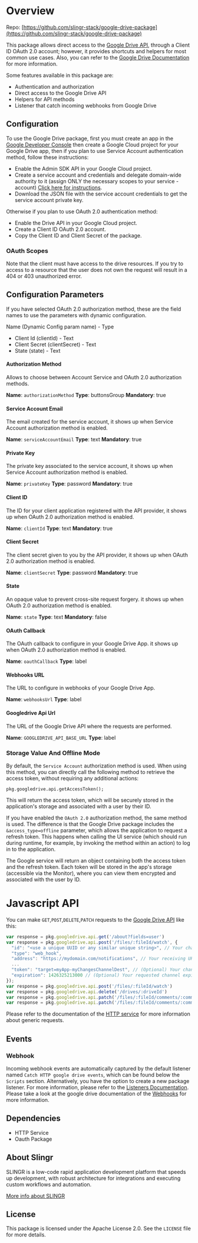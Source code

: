 # Overview

Repo: [https://github.com/slingr-stack/google-drive-package](https://github.com/slingr-stack/google-drive-package)

This package allows direct access to the [Google Drive API](https://developers.google.com/drive/api/reference/rest/v3),
through a Client ID OAuth 2.0 account; however, it provides shortcuts and helpers for most common use cases. 
Also, you can refer to the [Google Drive Documentation](https://developers.google.com/drive/api/guides/about-files) for more information.

Some features available in this package are:

- Authentication and authorization
- Direct access to the Google Drive API
- Helpers for API methods
- Listener that catch incoming webhooks from Google Drive

## Configuration

To use the Google Drive package, 
first you must create an app in the [Google Developer Console](https://console.developers.google.com)
then create a Google Cloud project for your Google Drive app, then if you plan to use Service Account authentication method, follow these instructions:

- Enable the Admin SDK API in your Google Cloud project.
- Create a service account and credentials and delegate domain-wide authority to it (assign ONLY the necessary scopes to your service - account) [Click here for instructions](https://cloud.google.com/iam/docs/manage-access-service-accounts?hl=es-419).
- Download the JSON file with the service account credentials to get the service account private key.

Otherwise if you plan to use OAuth 2.0 authentication method:

- Enable the Drive API in your Google Cloud project.
- Create a Client ID OAuth 2.0 account.
- Copy the Client ID and Client Secret of the package.

### OAuth Scopes

Note that the client must have access to the drive resources. If you try to access to a resource that the user does not own
the request will result in a 404 or 403 unauthorized error.

## Configuration Parameters
If you have selected OAuth 2.0 authorization method, these are the field names to use the parameters with dynamic configuration.

Name (Dynamic Config param name) - Type
* Client Id (clientId) - Text
* Client Secret (clientSecret) - Text
* State (state) - Text


#### Authorization Method
Allows to choose between Account Service and OAuth 2.0 authorization methods.

**Name**: `authorizationMethod`
**Type**: buttonsGroup
**Mandatory**: true

#### Service Account Email
The email created for the service account, it shows up when Service Account authorization method is enabled.

**Name**: `serviceAccountEmail`
**Type**: text
**Mandatory**: true

#### Private Key
The private key associated to the service account, it shows up when Service Account authorization method is enabled.

**Name**: `privateKey`
**Type**: password
**Mandatory**: true

#### Client ID
The ID for your client application registered with the API provider, it shows up when OAuth 2.0 authorization method is enabled.

**Name**: `clientId`
**Type**: text
**Mandatory**: true

#### Client Secret
The client secret given to you by the API provider, it shows up when OAuth 2.0 authorization method is enabled.

**Name**: `clientSecret`
**Type**: password
**Mandatory**: true

#### State
An opaque value to prevent cross-site request forgery. it shows up when OAuth 2.0 authorization method is enabled.

**Name**: `state`
**Type**: text
**Mandatory**: false

#### OAuth Callback
The OAuth callback to configure in your Google Drive App. it shows up when OAuth 2.0 authorization method is enabled.

**Name**: `oauthCallback`
**Type**: label

#### Webhooks URL
The URL to configure in webhooks of your Google Drive App.

**Name**: `webhooksUrl`
**Type**: label

#### Googledrive Api Url
The URL of the Google Drive API where the requests are performed.

**Name**: `GOOGLEDRIVE_API_BASE_URL`
**Type**: label

### Storage Value And Offline Mode

By default, the `Service Account` authorization method is used. When using this method, you can directly call the following method to retrieve the access token, without requiring any additional actions:

`pkg.googledrive.api.getAccessToken();`

This will return the access token, which will be securely stored in the application's storage and associated with a user by their ID.

If you have enabled the `OAuth 2.0` authorization method, the same method is used. The difference is that the Google Drive package includes the `&access_type=offline` parameter, which allows the application to request a refresh token. This happens when calling the UI service (which should run during runtime, for example, by invoking the method within an action) to log in to the application.

The Google service will return an object containing both the access token and the refresh token. Each token will be stored in the app's storage (accessible via the Monitor), where you can view them encrypted and associated with the user by ID.

# Javascript API

You can make `GET`,`POST`,`DELETE`,`PATCH` requests to the [Google Drive API](https://developers.google.com/drive/api/reference/rest/v3?hl=es-419) like this:
```javascript
var response = pkg.googledrive.api.get('/about?fields=user')
var response = pkg.googledrive.api.post('/files/:fileId/watch', {
  "id": "<use a unique UUID or any similar unique string>", // Your channel ID. Maximum length: 64 characters. 
  "type": "web_hook",
  "address": "https://mydomain.com/notifications", // Your receiving URL.
  ...
  "token": "target=myApp-myChangesChannelDest", // (Optional) Your changes channel token.
  "expiration": 1426325213000 // (Optional) Your requested channel expiration date and time.
});
var response = pkg.googledrive.api.post('/files/:fileId/watch')
var response = pkg.googledrive.api.delete('/drives/:driveId')
var response = pkg.googledrive.api.patch('/files/:fileId/comments/:commentId/replies/:replyId', body)
var response = pkg.googledrive.api.patch('/files/:fileId/comments/:commentId/replies/:replyId')
```

Please refer to the documentation of the [HTTP service](https://github.com/slingr-stack/http-service)
for more information about generic requests.

## Events

### Webhook

Incoming webhook events are automatically captured by the default listener named `Catch HTTP google drive events`, which can be found below the `Scripts` section. Alternatively, you have the option to create a new package listener. For more information, please refer to the [Listeners Documentation](https://platform-docs.slingr.io/dev-reference/data-model-and-logic/listeners/). Please take a look at the google drive documentation of the [Webhooks](https://developers.google.com/drive/api/guides/push?hl=es-419) for more information.

## Dependencies
* HTTP Service
* Oauth Package

## About Slingr

SLINGR is a low-code rapid application development platform that speeds up development,
with robust architecture for integrations and executing custom workflows and automation.

[More info about SLINGR](https://slingr.io)

## License

This package is licensed under the Apache License 2.0. See the `LICENSE` file for more details.
